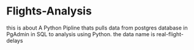 # Flights-Analysis

this is about A Python Pipline thats pulls data from postgres database in PgAdmin in SQL to analysis using Python.
 the data name is  real-flight-delays 